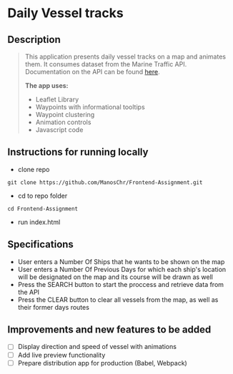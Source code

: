 # Daily Vessel tracks

## Description

> This application presents daily vessel tracks on a map and animates them.
> It consumes dataset from the Marine Traffic API.
> Documentation on the API can be found [here](https://www.marinetraffic.com/en/ais-api-services/documentation/api-service:ps01).
>
>**The app uses:**
>* Leaflet Library
>* Waypoints with informational tooltips
>* Waypoint clustering
>* Animation controls
>* Javascript code

## Instructions for running locally

- clone repo

```
git clone https://github.com/ManosChr/Frontend-Assignment.git
```

- cd to repo folder

```
cd Frontend-Assignment
```

- run index.html



## Specifications

- User enters a Number Of Ships that he wants to be shown on the map
- User enters a Number Of Previous Days for which each ship's location will be designated on the map and its course will be drawn as well
- Press the SEARCH button to start the proccess and retrieve data from the API
- Press the CLEAR button to clear all vessels from the map, as well as their former days routes

## Improvements and new features to be added

- [ ] Display direction and speed of vessel with animations
- [ ] Add live preview functionality
- [ ] Prepare distribution app for production (Babel, Webpack)
